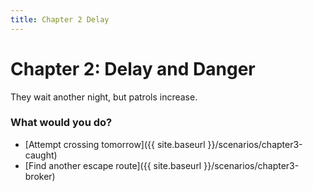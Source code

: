 ```yaml
---
title: Chapter 2 Delay
---
```


# Chapter 2: Delay and Danger

They wait another night, but patrols increase.

### What would you do?
- [Attempt crossing tomorrow]({{ site.baseurl }}/scenarios/chapter3-caught)
- [Find another escape route]({{ site.baseurl }}/scenarios/chapter3-broker)
